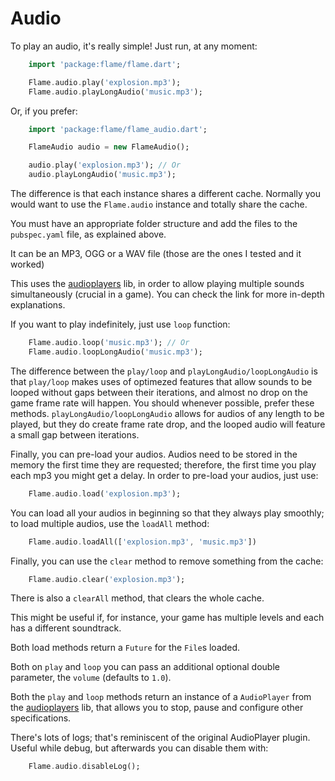 # Audio

To play an audio, it's really simple! Just run, at any moment:

```dart
    import 'package:flame/flame.dart';

    Flame.audio.play('explosion.mp3');
    Flame.audio.playLongAudio('music.mp3');
```

Or, if you prefer:

```dart
    import 'package:flame/flame_audio.dart';

    FlameAudio audio = new FlameAudio();

    audio.play('explosion.mp3'); // Or
    audio.playLongAudio('music.mp3');
```

The difference is that each instance shares a different cache. Normally you would want to use the `Flame.audio` instance and totally share the cache.

You must have an appropriate folder structure and add the files to the `pubspec.yaml` file, as explained above.

It can be an MP3, OGG or a WAV file (those are the ones I tested and it worked)

This uses the [audioplayers](https://github.com/luanpotter/audioplayer) lib, in order to allow playing multiple sounds simultaneously (crucial in a game). You can check the link for more in-depth explanations.

If you want to play indefinitely, just use `loop` function:

```dart
    Flame.audio.loop('music.mp3'); // Or
    Flame.audio.loopLongAudio('music.mp3');
```

The difference between the `play/loop` and `playLongAudio/loopLongAudio` is that `play/loop` makes uses of optimezed features that allow sounds to be looped without gaps between their iterations, and almost no drop on the game frame rate will happen. You should whenever possible, prefer these methods. `playLongAudio/loopLongAudio` allows for audios of any length to be played, but they do create frame rate drop, and the looped audio will feature a small gap between iterations.

Finally, you can pre-load your audios. Audios need to be stored in the memory the first time they are requested; therefore, the first time you play each mp3 you might get a delay. In order to pre-load your audios, just use:

```dart
    Flame.audio.load('explosion.mp3');
```

You can load all your audios in beginning so that they always play smoothly; to load multiple audios, use the `loadAll` method:

```dart
    Flame.audio.loadAll(['explosion.mp3', 'music.mp3'])
```

Finally, you can use the `clear` method to remove something from the cache:

```dart
    Flame.audio.clear('explosion.mp3');
```

There is also a `clearAll` method, that clears the whole cache.

This might be useful if, for instance, your game has multiple levels and each has a different soundtrack.

Both load methods return a `Future` for the `File`s loaded.

Both on `play` and `loop` you can pass an additional optional double parameter, the `volume` (defaults to `1.0`).

Both the `play` and `loop` methods return an instance of a `AudioPlayer` from the [audioplayers](https://github.com/luanpotter/audioplayer) lib, that allows you to stop, pause and configure other specifications.

There's lots of logs; that's reminiscent of the original AudioPlayer plugin. Useful while debug, but afterwards you can disable them with:

```dart
    Flame.audio.disableLog();
```
